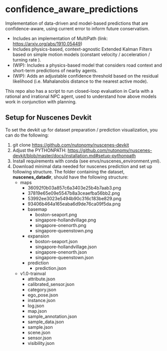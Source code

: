 # confidence\_aware\_predictions
Implementation of data-driven and model-based predictions that are confidence-aware, using current error to inform future conservatism.
 * Includes an implementation of MultiPath (link: https://arxiv.org/abs/1910.05449)
 * Includes physics-based, context-agnostic Extended Kalman Filters based on simple motion models (constant velocity / acceleration / turning rate ).
 * (WIP): Includes a physics-based model that considers road context and short-term predictions of nearby agents.
 * (WIP): Adds an adjustable confidence threshold based on the residual likelihood (i.e. Mahalanobis distance to the nearest active mode).

This repo also has a script to run closed-loop evaluation in Carla with a rational and irrational NPC agent, used to understand how above models work in conjunction with planning.

## Setup for Nuscenes Devkit
To set the devkit up for dataset preparation / prediction visualization, you can do the following:
 1. git clone https://github.com/nutonomy/nuscenes-devkit
 2. Adjust the PYTHONPATH: https://github.com/nutonomy/nuscenes-devkit/blob/master/docs/installation.md#setup-pythonpath
 3. Install requirements with conda (see envs/nuscenes_environment.yml).
 4. Download minimal data needed for nuscenes prediction and set up following structure.  The folder containing the dataset, **nuscenes_datadir**, should have the following structure:
      - maps
        * 36092f0b03a857c6a3403e25b4b7aab3.png
        * 37819e65e09e5547b8a3ceaefba56bb2.png
        * 53992ee3023e5494b90c316c183be829.png
        * 93406b464a165eaba6d9de76ca09f5da.png
        * basemap
          - boston-seaport.png
          - singapore-hollandvillage.png
          - singapore-onenorth.png
          - singapore-queenstown.png
        * expansion
          - boston-seaport.json
          - singapore-hollandvillage.json
          - singapore-onenorth.json
          - singapore-queenstown.json
        * prediction
          - prediction.json
      - v1.0-trainval
        * attribute.json
        * calibrated\_sensor.json
        * category.json
        * ego\_pose.json
        * instance.json
        * log.json
        * map.json
        * sample\_annotation.json
        * sample\_data.json
        * sample.json
        * scene.json
        * sensor.json
        * visibility.json
